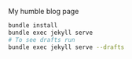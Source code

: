 My humble blog page


```sh
bundle install
bundle exec jekyll serve
# To see drafts run
bundle exec jekyll serve --drafts
```

